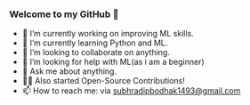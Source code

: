 ### Welcome to my GitHub 👋


- 🔭 I’m currently working on improving ML skills.
- 🌱 I’m currently learning Python and ML.
- 👯 I’m looking to collaborate on anything.
- 🤔 I’m looking for help with ML(as i am a beginner)
- 💬 Ask me about anything.
- 🧑‍💻 Also started Open-Source Contributions!
- 📫 How to reach me: via subhradipbodhak1493@gmail.com



